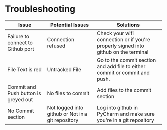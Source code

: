 # Troubleshooting

| Issue      | Potential Issues | Solutions |
| ----------- | ----------- |----------- |
| Failure to connect to Github port| Connection refused|Check your wifi connection or if you're properly signed into github on the terminal|
| File Text is red| Untracked File|Go to the commit section and add file to either commit or commit and push.|
| Commit and Push button is greyed out| No files to commit|Add files to the commit section|
| No Commit section | Not logged into github or Not in a git repository|Log into github in PyCharm and make sure you're in a git repository|
